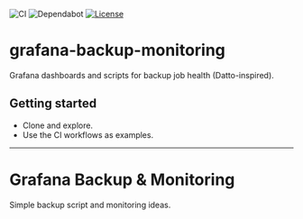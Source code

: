 ﻿![CI](https://github.com/berkeleyo/grafana-backup-monitoring/actions/workflows/python-ci.yml/badge.svg)
![Dependabot](https://img.shields.io/badge/Dependabot-enabled-brightgreen)
[![License](https://img.shields.io/badge/license-MIT-blue.svg)](LICENSE)

# grafana-backup-monitoring

Grafana dashboards and scripts for backup job health (Datto-inspired).

## Getting started
- Clone and explore.
- Use the CI workflows as examples.


---

# Grafana Backup & Monitoring

Simple backup script and monitoring ideas.

